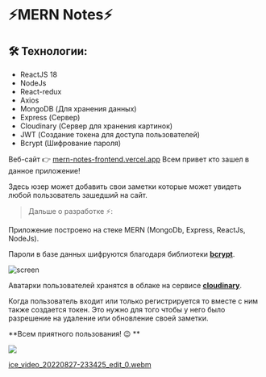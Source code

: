 # ⚡MERN Notes⚡

## 🛠 Технологии:
- ReactJS 18
- NodeJs
- React-redux
- Axios
- MongoDB (Для хранения данных)
- Express (Сервер)
- Cloudinary (Сервер для хранения картинок)
- JWT (Создание токена для доступа пользователей)
- Bcrypt (Шифрование пароля)

Веб-сайт 👉 [mern-notes-frontend.vercel.app](https://mern-notes-frontend.vercel.app/)
Всем привет кто зашел в данное приложение! 

Здесь юзер может добавить свои заметки которые может увидеть любой пользователь зашедший на сайт.

> Дальше о разработке ⚡:

Приложение построено на стеке MERN (MongoDb, Express, ReactJs, NodeJs).

Пароли в базе данных шифруются благодаря библиотеки [**bcrypt**](https://www.npmjs.com/package/bcrypt).

![screen](https://res.cloudinary.com/dpbomqf1s/image/upload/v1662116493/%D0%A1%D0%BD%D0%B8%D0%BC%D0%BE%D0%BA_khhr1o.png)

Аватарки пользователей хранятся в облаке на сервисе [**cloudinary**](https://cloudinary.com/console/c-ef7ea2475cbe251a7aac0e9da104ff/getting-started).

Когда пользователь входит или только регистрируется то вместе с ним также создается токен. Это нужно для того чтобы у него было разрешение на удаление или обновление своей заметки.


**Всем приятного пользования! 😉 **


![](https://chto-eto-takoe.ru/uryaimg/kot-vzhuh-2.jpg)

[ice_video_20220827-233425_edit_0.webm](https://user-images.githubusercontent.com/60827113/187047362-06776898-5f3e-41fa-b874-2259ae4a9657.webm)




